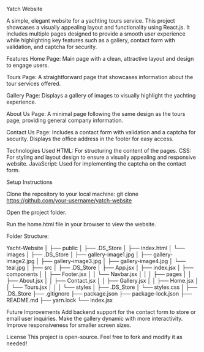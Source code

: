 Yatch Website

A simple, elegant website for a yachting tours service. This project showcases a visually appealing layout and functionality using React.js. It includes multiple pages designed to provide a smooth user experience while highlighting key features such as a gallery, contact form with validation, and captcha for security.

Features
Home Page:
Main page with a clean, attractive layout and design to engage users.

Tours Page:
A straightforward page that showcases information about the tour services offered.

Gallery Page:
Displays a gallery of images to visually highlight the yachting experience.

About Us Page:
A minimal page following the same design as the tours page, providing general company information.

Contact Us Page:
Includes a contact form with validation and a captcha for security.
Displays the office address in the footer for easy access.

Technologies Used
HTML: For structuring the content of the pages.
CSS: For styling and layout design to ensure a visually appealing and responsive website.
JavaScript: Used for implementing the captcha on the contact form.

Setup Instructions

Clone the repository to your local machine:
git clone https://github.com/your-username/yatch-website

Open the project folder.

Run the home.html file in your browser to view the website.

Folder Structure:

Yacht-Website
│
├── public
│   ├── .DS_Store
│   ├── index.html
│   └── images
│       ├── .DS_Store
│       ├── gallery-image1.jpg
│       ├── gallery-image2.jpg
│       ├── gallery-image3.jpg
│       ├── gallery-image4.jpg
│       └── teal.jpg
│
├── src
│   ├── .DS_Store
│   ├── App.jsx
│   ├── index.jsx
│   ├── components
│   │   ├── Footer.jsx
│   │   └── Navbar.jsx
│   │
│   ├── pages
│   │   ├── About.jsx
│   │   ├── Contact.jsx
│   │   ├── Gallery.jsx
│   │   ├── Home.jsx
│   │   └── Tours.jsx
│   │
│   └── styles
│       ├── .DS_Store
│       └── styles.css
│
├── .DS_Store
├── .gitignore
├── package.json
├── package-lock.json
├── README.md
├── yarn.lock
└── index.jsx

Future Improvements
Add backend support for the contact form to store or email user inquiries.
Make the gallery dynamic with more interactivity.
Improve responsiveness for smaller screen sizes.

License
This project is open-source. Feel free to fork and modify it as needed!
